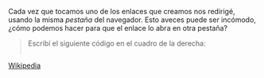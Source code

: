 Cada vez que tocamos uno de los enlaces que creamos nos redirigé, usando la misma _pestaña_ del navegador. Esto aveces puede ser incómodo, ¿cómo podemos hacer para que el enlace lo abra en otra pestaña?

> Escribí el siguiente código en el cuadro de la derecha:
>
> ```
<a href="https://wikipedia.org" target=”_blank”>Wikipedia </a>
```
